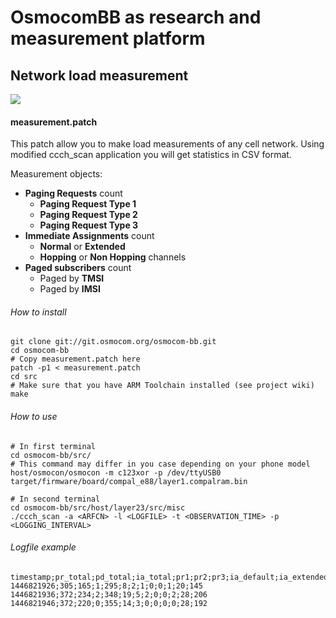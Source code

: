 # OsmocomBB as research and measurement platform
## Network load measurement
![](https://raw.githubusercontent.com/axilirator/osmocom/master/img/netload.png)
#### measurement.patch

This patch allow you to make load measurements of any cell network. Using modified ccch_scan application you will get statistics in CSV format.

Measurement objects:
+ **Paging Requests** count
  + **Paging Request Type 1**
  + **Paging Request Type 2**
  + **Paging Request Type 3**
+ **Immediate Assignments** count
  + **Normal** or **Extended**
  + **Hopping** or **Non Hopping** channels
+ **Paged subscribers** count
  + Paged by **TMSI**
  + Paged by **IMSI**

###### How to install
    git clone git://git.osmocom.org/osmocom-bb.git
    cd osmocom-bb
    # Copy measurement.patch here
    patch -p1 < measurement.patch
    cd src
    # Make sure that you have ARM Toolchain installed (see project wiki)
    make

###### How to use
    # In first terminal
    cd osmocom-bb/src/
    # This command may differ in you case depending on your phone model
    host/osmocon/osmocon -m c123xor -p /dev/ttyUSB0 target/firmware/board/compal_e88/layer1.compalram.bin
    
    # In second terminal
    cd osmocom-bb/src/host/layer23/src/misc
    ./ccch_scan -a <ARFCN> -l <LOGFILE> -t <OBSERVATION_TIME> -p <LOGGING_INTERVAL>
    
###### Logfile example
    timestamp;pr_total;pd_total;ia_total;pr1;pr2;pr3;ia_default;ia_extended;ia_hoppig;ia_non_hopping;pd_imsi;pd_tmsi
    1446821926;305;165;1;295;8;2;1;0;0;1;20;145
    1446821936;372;234;2;348;19;5;2;0;0;2;28;206
    1446821946;372;220;0;355;14;3;0;0;0;0;28;192
